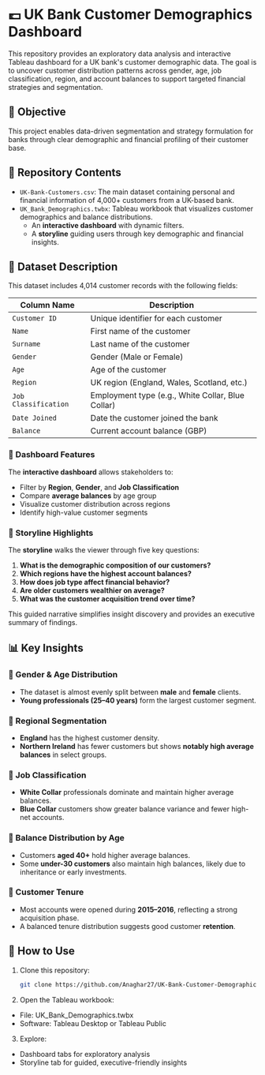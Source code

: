# 💷 UK Bank Customer Demographics Dashboard

This repository provides an exploratory data analysis and interactive Tableau dashboard for a UK bank's customer demographic data. The goal is to uncover customer distribution patterns across gender, age, job classification, region, and account balances to support targeted financial strategies and segmentation.

## 🎯 Objective

This project enables data-driven segmentation and strategy formulation for banks through clear demographic and financial profiling of their customer base.

## 📁 Repository Contents

- `UK-Bank-Customers.csv`: The main dataset containing personal and financial information of 4,000+ customers from a UK-based bank.
- `UK_Bank_Demographics.twbx`: Tableau workbook that visualizes customer demographics and balance distributions.
  - An **interactive dashboard** with dynamic filters.
  - A **storyline** guiding users through key demographic and financial insights.

## 📄 Dataset Description

This dataset includes 4,014 customer records with the following fields:

| Column Name           | Description                                      |
|------------------------|--------------------------------------------------|
| `Customer ID`         | Unique identifier for each customer              |
| `Name`                | First name of the customer                       |
| `Surname`             | Last name of the customer                        |
| `Gender`              | Gender (Male or Female)                          |
| `Age`                 | Age of the customer                              |
| `Region`              | UK region (England, Wales, Scotland, etc.)       |
| `Job Classification`  | Employment type (e.g., White Collar, Blue Collar)|
| `Date Joined`         | Date the customer joined the bank                |
| `Balance`             | Current account balance (GBP)                    |

### 📌 Dashboard Features
The **interactive dashboard** allows stakeholders to:
- Filter by **Region**, **Gender**, and **Job Classification**
- Compare **average balances** by age group
- Visualize customer distribution across regions
- Identify high-value customer segments

### 📖 Storyline Highlights
The **storyline** walks the viewer through five key questions:
1. **What is the demographic composition of our customers?**
2. **Which regions have the highest account balances?**
3. **How does job type affect financial behavior?**
4. **Are older customers wealthier on average?**
5. **What was the customer acquisition trend over time?**

This guided narrative simplifies insight discovery and provides an executive summary of findings.

## 📊 Key Insights

### 🔹 Gender & Age Distribution
- The dataset is almost evenly split between **male** and **female** clients.
- **Young professionals (25–40 years)** form the largest customer segment.

### 🔹 Regional Segmentation
- **England** has the highest customer density.
- **Northern Ireland** has fewer customers but shows **notably high average balances** in select groups.

### 🔹 Job Classification
- **White Collar** professionals dominate and maintain higher average balances.
- **Blue Collar** customers show greater balance variance and fewer high-net accounts.

### 🔹 Balance Distribution by Age
- Customers **aged 40+** hold higher average balances.
- Some **under-30 customers** also maintain high balances, likely due to inheritance or early investments.

### 🔹 Customer Tenure
- Most accounts were opened during **2015–2016**, reflecting a strong acquisition phase.
- A balanced tenure distribution suggests good customer **retention**.

## 🚀 How to Use

1. Clone this repository:
   ```bash
   git clone https://github.com/Anaghar27/UK-Bank-Customer-Demographics-Dashboard-using-Tableau.git

2. Open the Tableau workbook:
- File: UK_Bank_Demographics.twbx
- Software: Tableau Desktop or Tableau Public

3. Explore:
- Dashboard tabs for exploratory analysis
- Storyline tab for guided, executive-friendly insights
